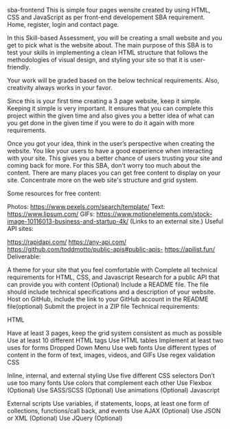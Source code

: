 sba-frontend
This is simple four pages wensite created by using HTML, CSS and JavaScript as per front-end developement SBA requirement.
Home, register, login and contact page.

In this Skill-based Assessment, you will be creating a small website and you get to pick what is the website about. The main purpose of this SBA is to test your skills in implementing a clean HTML structure that follows the methodologies of visual design, and styling your site so that it is user-friendly.

Your work will be graded based on the below technical requirements. Also, creativity always works in your favor.

Since this is your first time creating a 3 page website, keep it simple. Keeping it simple is very important. It ensures that you can complete this project within the given time and also gives you a better idea of what can you get done in the given time if you were to do it again with more requirements.

Once you got your idea, think in the user’s perspective when creating the website. You like your users to have a good experience when interacting with your site. This gives you a better chance of users trusting your site and coming back for more. For this SBA, don’t worry too much about the content. There are many places you can get free content to display on your site. Concentrate more on the web site's structure and grid system.

Some resources for free content:

Photos: https://www.pexels.com/search/template/ Text: https://www.lipsum.com/ GIFs: https://www.motionelements.com/stock-image-10116013-business-and-startup-4k/ (Links to an external site.) Useful API sites:

https://rapidapi.com/ https://any-api.com/ https://github.com/toddmotto/public-apis#public-apis- https://apilist.fun/ Deliverable:

A theme for your site that you feel comfortable with Complete all technical requirements for HTML, CSS, and Javascript Research for a public API that can provide you with content (Optional) Include a README file. The file should include technical specifications and a description of your website. Host on GitHub, include the link to your GitHub account in the README file(optional) Submit the project in a ZIP file Technical requirements:

HTML

Have at least 3 pages, keep the grid system consistent as much as possible Use at least 10 different HTML tags Use HTML tables Implement at least two uses for forms Dropped Down Menu Use web fonts Use different types of content in the form of text, images, videos, and GIFs Use regex validation CSS

Inline, internal, and external styling Use five different CSS selectors Don’t use too many fonts Use colors that complement each other Use Flexbox (Optional) Use SASS/SCSS (Optional) Use animations (Optional) Javascript

External scripts Use variables, if statements, loops, at least one form of collections, functions/call back, and events Use AJAX (Optional) Use JSON or XML (Optional) Use JQuery (Optional)
